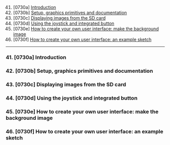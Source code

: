 41. [0730a] [Introduction](#41)
42. [0730b] [Setup, graphics primitives and documentation](#42)
43. [0730c] [Displaying images from the SD card](#43)
44. [0730d] [Using the joystick and integrated button](#44)
45. [0730e] [How to create your own user interface: make the background image](#45)
46. [0730f] [How to create your own user interface: an example sketch](#46)

---

### 41. [0730a] Introduction<a id="41"></a>

### 42. [0730b] Setup, graphics primitives and documentation<a id="42"></a>

### 43. [0730c] Displaying images from the SD card<a id="43"></a>

### 44. [0730d] Using the joystick and integrated button<a id="44"></a>

### 45. [0730e] How to create your own user interface: make the background image<a id="45"></a>

### 46. [0730f] How to create your own user interface: an example sketch<a id="46"></a>
